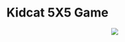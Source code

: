 # Kidcat 5X5 Game

<div align="center">
  <img src="https://user-images.githubusercontent.com/114633489/218716468-4b01ca39-d00f-4aa5-be54-ea225a13e803.png">
</div>
